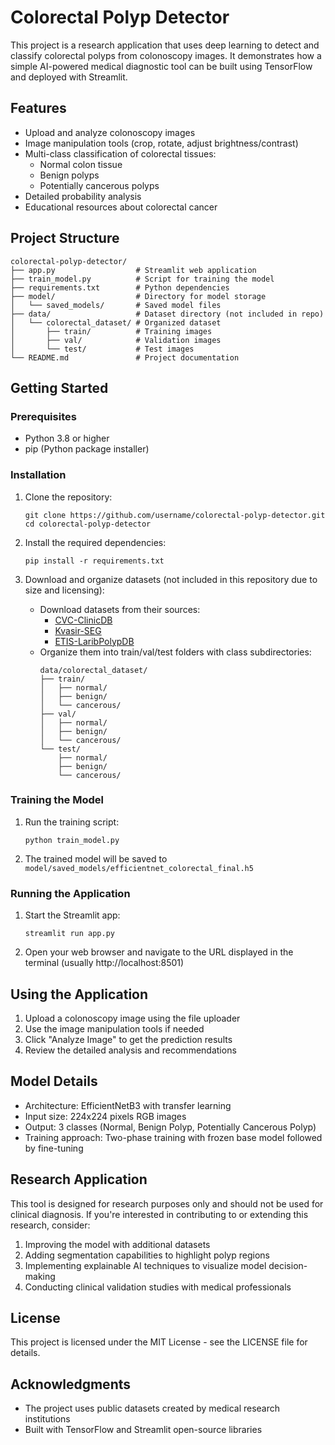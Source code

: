# Colorectal Polyp Detector

This project is a research application that uses deep learning to detect and classify colorectal polyps from colonoscopy images. It demonstrates how a simple AI-powered medical diagnostic tool can be built using TensorFlow and deployed with Streamlit.

## Features

- Upload and analyze colonoscopy images
- Image manipulation tools (crop, rotate, adjust brightness/contrast)
- Multi-class classification of colorectal tissues:
  - Normal colon tissue
  - Benign polyps
  - Potentially cancerous polyps
- Detailed probability analysis
- Educational resources about colorectal cancer

## Project Structure

```
colorectal-polyp-detector/
├── app.py                  # Streamlit web application
├── train_model.py          # Script for training the model
├── requirements.txt        # Python dependencies
├── model/                  # Directory for model storage
│   └── saved_models/       # Saved model files
├── data/                   # Dataset directory (not included in repo)
│   └── colorectal_dataset/ # Organized dataset
│       ├── train/          # Training images
│       ├── val/            # Validation images
│       └── test/           # Test images
└── README.md               # Project documentation
```

## Getting Started

### Prerequisites

- Python 3.8 or higher
- pip (Python package installer)

### Installation

1. Clone the repository:
   ```
   git clone https://github.com/username/colorectal-polyp-detector.git
   cd colorectal-polyp-detector
   ```

2. Install the required dependencies:
   ```
   pip install -r requirements.txt
   ```

3. Download and organize datasets (not included in this repository due to size and licensing):
   - Download datasets from their sources:
     - [CVC-ClinicDB](https://polyp.grand-challenge.org/CVCClinicDB/)
     - [Kvasir-SEG](https://datasets.simula.no/kvasir-seg/)
     - [ETIS-LaribPolypDB](https://polyp.grand-challenge.org/EtisLarib/)
   - Organize them into train/val/test folders with class subdirectories:
     ```
     data/colorectal_dataset/
     ├── train/
     │   ├── normal/
     │   ├── benign/
     │   └── cancerous/
     ├── val/
     │   ├── normal/
     │   ├── benign/
     │   └── cancerous/
     └── test/
         ├── normal/
         ├── benign/
         └── cancerous/
     ```

### Training the Model

1. Run the training script:
   ```
   python train_model.py
   ```

2. The trained model will be saved to `model/saved_models/efficientnet_colorectal_final.h5`

### Running the Application

1. Start the Streamlit app:
   ```
   streamlit run app.py
   ```

2. Open your web browser and navigate to the URL displayed in the terminal (usually http://localhost:8501)

## Using the Application

1. Upload a colonoscopy image using the file uploader
2. Use the image manipulation tools if needed
3. Click "Analyze Image" to get the prediction results
4. Review the detailed analysis and recommendations

## Model Details

- Architecture: EfficientNetB3 with transfer learning
- Input size: 224x224 pixels RGB images
- Output: 3 classes (Normal, Benign Polyp, Potentially Cancerous Polyp)
- Training approach: Two-phase training with frozen base model followed by fine-tuning

## Research Application

This tool is designed for research purposes only and should not be used for clinical diagnosis. If you're interested in contributing to or extending this research, consider:

1. Improving the model with additional datasets
2. Adding segmentation capabilities to highlight polyp regions
3. Implementing explainable AI techniques to visualize model decision-making
4. Conducting clinical validation studies with medical professionals

## License

This project is licensed under the MIT License - see the LICENSE file for details.

## Acknowledgments

- The project uses public datasets created by medical research institutions
- Built with TensorFlow and Streamlit open-source libraries

